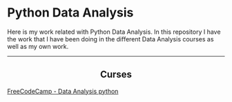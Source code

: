 Python Data Analysis
===========

Here is my work related with Python Data Analysis. In this repository I have the work that I have been doing in the different Data Analysis courses as well as my own work.
		
---

<h2 style="text-align:center">Curses</h2>

[FreeCodeCamp - Data Analysis python](https://www.freecodecamp.org/news/learn-data-analysis-with-python-course/)
